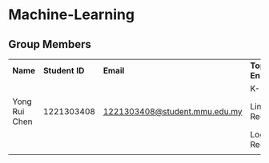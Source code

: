 # Machine-Learning

## Group Members

|            |                     |          |                             |
| ---------- | ------------------- | -------- | --------------------------- |  
| **Name**   | **Student ID**      | **Email** |**Topic for Lab Enhancement**|
| |            |   | K-Means|
| Yong Rui Chen |  1221303408            |  1221303408@student.mmu.edu.my | Linear Regression |
| |               |    |Logistic Regression|
| |               |    | |

